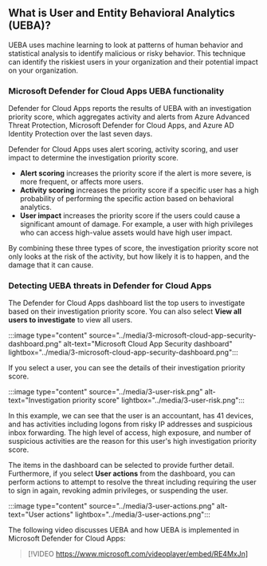 ## What is User and Entity Behavioral Analytics (UEBA)?

UEBA uses machine learning to look at patterns of human behavior and statistical analysis to identify malicious or risky behavior. This technique can identify the riskiest users in your organization and their potential impact on your organization.

### Microsoft Defender for Cloud Apps UEBA functionality

Defender for Cloud Apps reports the results of UEBA with an investigation priority score, which aggregates activity and alerts from Azure Advanced Threat Protection, Microsoft Defender for Cloud Apps, and Azure AD Identity Protection over the last seven days.

Defender for Cloud Apps uses alert scoring, activity scoring, and user impact to determine the investigation priority score.

- **Alert scoring** increases the priority score if the alert is more severe, is more frequent, or affects more users.
- **Activity scoring** increases the priority score if a specific user has a high probability of performing the specific action based on behavioral analytics.
- **User impact** increases the priority score if the users could cause a significant amount of damage. For example, a user with high privileges who can access high-value assets would have high user impact.

By combining these three types of score, the investigation priority score not only looks at the risk of the activity, but how likely it is to happen, and the damage that it can cause.

### Detecting UEBA threats in Defender for Cloud Apps

The Defender for Cloud Apps dashboard list the top users to investigate based on their investigation priority score. You can also select **View all users to investigate** to view all users.

:::image type="content" source="../media/3-microsoft-cloud-app-security-dashboard.png" alt-text="Microsoft Cloud App Security dashboard" lightbox="../media/3-microsoft-cloud-app-security-dashboard.png":::

If you select a user, you can see the details of their investigation priority score.

:::image type="content" source="../media/3-user-risk.png" alt-text="Investigation priority score" lightbox="../media/3-user-risk.png":::

In this example, we can see that the user is an accountant, has 41 devices, and has activities including logons from risky IP addresses and suspicious inbox forwarding. The high level of access, high exposure, and number of suspicious activities are the reason for this user's high investigation priority score.

The items in the dashboard can be selected to provide further detail. Furthermore, if you select **User actions** from the dashboard, you can perform actions to attempt to resolve the threat including requiring the user to sign in again, revoking admin privileges, or suspending the user.

:::image type="content" source="../media/3-user-actions.png" alt-text="User actions" lightbox="../media/3-user-actions.png":::

The following video discusses UEBA and how UEBA is implemented in Microsoft Defender for Cloud Apps:

> [!VIDEO https://www.microsoft.com/videoplayer/embed/RE4MxJn]
